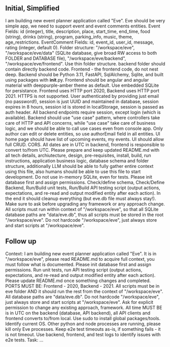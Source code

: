 Initial, Simplified
-----
I am building new event planner application called "Eve". Eve should be very simple app, we need to support event and event comments entities. 
Event Fields: id (integer), title, description, place, start_time, end_time, food (string), drinks (string), program, parking_info, music, theme, age_restrictions. 
EventComment Fields: id, event_id, user_id, message, rating (integer, default 0). 
Folder structure: "/workspace/eve", "/workspace/eve/data" (SQLite database, give broad RW access to both FOLDER and DATABASE file), "/workspace/eve/backend", "/workspace/eve/frontend". Use thin folder structure. backend folder should contain directly backend code. Frontend - the frontend code, do not nest deep.
Backend should be Python 3.11, FastAPI, SqlAlchemy, Sqlite, and built using packages with __init__.py. 
Frontend should be angular and angular material with deeppurple-amber theme as default. 
Use embedded SQLite for persistance. 
Frontend uses HTTP port 2020, Backend uses HTTP port 2021. HTTPS is not supported. 
User authenticated by providing just email (no password!), session is just UUID and maintained in database, session expires in 8 hours, session id is stored in localStorage, session is passed as auth header. 
All backend endpoints require session, except login (which is available). 
Backend should use "use case" pattern, where controllers take care of HTTP and API concerns, while "use case" take care of business logic, and we should be able to call use cases even from console app. 
Only author can edit or delete entities, so use authorEmail field in all entities. 
UI home page should have list of upcoming events, my events. UI should allow full CRUD. CORS. 
All dates are in UTC in backend, frontend is responsible to convert to/from UTC. 
Please prepare and keep updated README.md with all tech details, archiutecture, design, pre-requisites, install, build, run instructions, application business logic, database schema and folder structure, additionally LLM should be able to fully gather entire context using this file, also humans should be able to use this file to start development. 
Do not use in-memory SQLite, even for tests. 
Please init database first and assign permissions. 
Check/define schema, Check/Define Backend, Run/Build unit tests, Run/Build API testing script (output actions, expectations, and re-read and output modified entity after each action). In the end it should cleanup everything (but eve.db file must always stay!).
Make sure to ask before upgrading any framework or any approach change. 
All scripts must run within context of "/workspace/eve", so that all SQLite database paths are "data/eve.db", thus all scripts must be stored in the root "/workspace/eve". Do not hardcode "/workspace/eve", just always store and start scripts at "/workspace/eve".

Follow up
-----
Context: 
I am building new event planner application called "Eve". It is in "/workspace/eve", please read README.md to acquire full context, you must follow what is documented. 
Please init database first and assign permissions. Run unit tests, run API testing script (output actions, expectations, and re-read and output modified entity after each action). 
Please update README.md once something changes and completed. 
PORTS MUST BE: Frontend - 2020, Backend - 2021. 
All scripts must be in eve folder AND it should run the rest from the context of "/workspace/eve". All database paths are "data/eve.db". Do not hardcode "/workspace/eve", just always store and start scripts at "/workspace/eve". 
Ask for explicit permission to change any existing approach, framework. 
All time MUST BE is in UTC on the backend (database, API backend), all API clients and frontend converts to/from local. 
Use sudo to install global packages/tools. Identify current OS. 
Other python and node processes are running, please kill only Eve processes.
Keep e2e test timeouts as-is, if something fails - it is not timeout.
Use backend, frontend, and test logs to identify issues with e2e tests.
Task: ...

